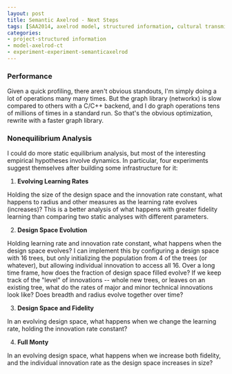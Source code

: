 ```yaml
---
layout: post
title: Semantic Axelrod - Next Steps
tags: [SAA2014, axelrod model, structured information, cultural transmission, dissertation,experiments,  experiment-semanticaxelrod]
categories: 
- project-structured information
- model-axelrod-ct
- experiment-experiment-semanticaxelrod
---
```


### Performance ###

Given a quick profiling, there aren't obvious standouts, I'm simply doing a lot of operations many many times.  But the graph library (networkx) is slow compared to others with a C/C++ backend, and I do graph operations tens of millions of times in a standard run.  So that's the obvious optimization, rewrite with a faster graph library.

### Nonequilibrium Analysis ###

I could do more static equilibrium analysis, but most of the interesting empirical hypotheses involve dynamics.  In particular, four experiments suggest themselves after building some infrastructure for it:

1.  **Evolving Learning Rates**

Holding the size of the design space and the innovation rate constant, what happens to radius and other measures as the learning rate evolves (increases)?  This is a better analysis of what happens with greater fidelity learning than comparing two static analyses with different parameters.  

2.  **Design Space Evolution**

Holding learning rate and innovation rate constant, what happens when the design space evolves?  I can implement this by configuring a design space with 16 trees, but only initializing the population from 4 of the trees (or whatever), but allowing individual innovation to access all 16.   Over a long time frame, how does the fraction of design space filled evolve?  If we keep track of the "level" of innovations -- whole new trees, or leaves on an existing tree, what do the rates of major and minor technical innovations look like?  Does breadth and radius evolve together over time?

3.  **Design Space and Fidelity**

In an evolving design space, what happens when we change the learning rate, holding the innovation rate constant?

4.  **Full Monty**

In an evolving design space, what happens when we increase both fidelity, and the individual innovation rate as the design space increases in size?


